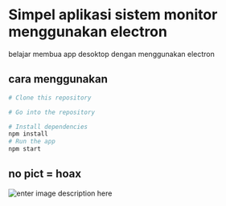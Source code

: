 # Simpel aplikasi sistem monitor menggunakan electron 
belajar membua app desoktop dengan menggunakan electron
## cara menggunakan

```bash
# Clone this repository

# Go into the repository

# Install dependencies
npm install
# Run the app
npm start
```

## no pict = hoax 

![enter image description here](https://www.google.co.id/images/branding/googlelogo/2x/googlelogo_color_272x92dp.png)